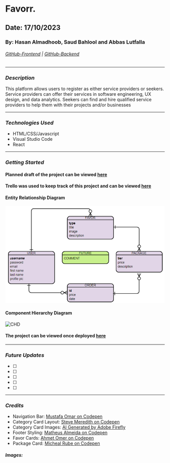 # Favorr.

## Date: 17/10/2023

### By: Hasan Almadhoob, Saud Bahlool and Abbas Lutfalla

###### [GitHub-Frontend](https://github.com/madhoobs/favorr-client) | [GitHub-Backend](https://github.com/madhoobs/favorr-server)

---

### **_Description_**

This platform allows users to register as either service providers or seekers. Service providers can offer their services in software engineering, UX design, and data analytics. Seekers can find and hire qualified service providers to help them with their projects and/or businesses

---

### **_Technologies Used_**

- HTML/CSS/Javascript
- Visual Studio Code
- React

---

### **_Getting Started_**

#### Planned draft of the project can be viewed [here]()

#### Trello was used to keep track of this project and can be viewed [here](https://trello.com/b/eN71enXd/favorr)

#### Entity Relationship Diagram
![ERD](./images/ERD%20F.png)

#### Component Hierarchy Diagram
![CHD](./images/Component%20Hierarchy%20Diagram.png)

#### The project can be viewed once deployed [here]()

---

### **_Future Updates_**

- [ ] 
- [ ]
- [ ]
- [ ]
- [ ]

---

### **_Credits_**

- Navigation Bar: [Mustafa Omar on Codepen](https://codepen.io/themustafaomar/pen/VKbQye)
- Category Card Layout: [Steve Meredith on Codepen](https://codepen.io/steveeeie/details/NVWMEM)
- Category Card Images: [AI Generated by Adobe Firefly](https://www.adobe.com/sensei/generative-ai/firefly.html)
- Footer Styling: [Matheus Almeida on Codepen](https://codepen.io/matheusalmeida/pen/aeLMMr)
- Favor Cards: [Ahmet Omer on Codepen](https://codepen.io/ahmetomer/pen/PKYmxY)
- Package Card: [Micheal Rube on Codepen](https://codepen.io/mocoder2/pen/VwbOgBO)


##### Images: []()
